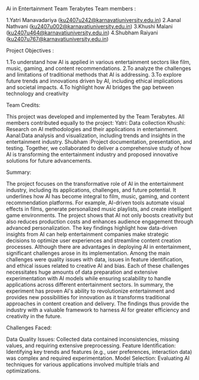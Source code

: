 Ai in Entertainment
Team Terabytes
Team members : 

1.Yatri Manavadariya (ku2407u242@karnavatiuniversity.edu.in)
2.Aanal Nathvani (ku2407u002@karnavatiuniversity.edu.in)
3.Khushi Malani (ku2407u464@karnavatiuniversity.edu.in)
4.Shubham Raiyani (ku2407u767@karnavatiuniversity.edu.in)

Project Objectives :

1.To understand how AI is applied in various entertainment sectors like film, music, gaming, and content recommendations.
2.To analyze the challenges and limitations of traditional methods that AI is addressing.
3.To explore future trends and innovations driven by AI, including ethical implications and societal impacts.
4.To highlight how AI bridges the gap between technology and creativity

Team Credits:

This project was developed and implemented by the Team Terabytes. All members contributed equally to the project:
Yatri: Data collection  Khushi: Research on AI methodologies and their applications in entertainment.
Aanal:Data analysis and visualization, including trends and insights in the entertainment industry.
Shubham :Project documentation, presentation, and testing.
Together, we collaborated to deliver a comprehensive study of how AI is transforming the entertainment industry and proposed innovative solutions for future advancements.

Summary:

The project focuses on the transformative role of AI in the entertainment industry, including its applications, challenges, and future potential.
It underlines how AI has become integral to film, music, gaming, and content recommendation platforms.
For example, AI-driven tools automate visual effects in films, generate personalized music playlists, and create intelligent game environments.
The project shows that AI not only boosts creativity but also reduces production costs and enhances audience engagement through advanced personalization.
The key findings highlight how data-driven insights from AI can help entertainment companies make strategic decisions to optimize user experiences and streamline content creation processes.
Although there are advantages in deploying AI in entertainment, significant challenges arose in its implementation. Among the main challenges were quality issues with data, issues in feature
identification, and ethical issues related to creative AI and bias.
Each of these challenges necessitates huge amounts of data preparation and extensive experimentation with AI models while ensuring scalability to handle applications across different entertainment sectors.
In summary, the experiment has proven AI's ability to revolutionize entertainment and provides new possibilities for innovation as it transforms traditional approaches in content creation and delivery. 
The findings thus provide the industry with a valuable framework to harness AI for greater efficiency and creativity in the future.

Challenges Faced:

Data Quality Issues: Collected data contained inconsistencies, missing values, and requiring extensive preprocessing.
Feature Identification: Identifying key trends and features (e.g., user preferences, interaction data) was complex and required experimentation.
Model Selection: Evaluating AI techniques for various applications involved multiple trials and optimizations.
